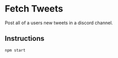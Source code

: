 # Fetch Tweets

Post all of a users new tweets in a discord channel.
## Instructions

```npm start```
